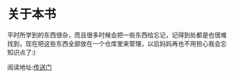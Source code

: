 # 关于本书

平时所学到的东西很杂，而且很多时候会把一些东西给忘记，记得到处都是也很难找到，现在把这些东西全部放在一个仓库里来管理，以后妈妈再也不用担心我会忘知识点了:)

阅读地址:[传送门](https://foreverzmy.gitbooks.io/forunote/)